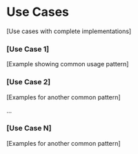 # Use Cases

[Use cases with complete implementations]

### [Use Case 1]
[Example showing common usage pattern]

### [Use Case 2]
[Examples for another common pattern]

...

### [Use Case N]
[Examples for another common pattern]


